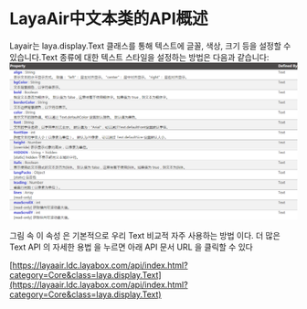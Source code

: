 # LayaAir中文本类的API概述

Layair는 laya.display.Text 클래스를 통해 텍스트에 글꼴, 색상, 크기 등을 설정할 수 있습니다.Text 종류에 대한 텍스트 스타일을 설정하는 방법은 다음과 같습니다:
![1](img/1.png)

그림 속 이 속성 은 기본적으로 우리 Text 비교적 자주 사용하는 방법 이다. 더 많은 Text API 의 자세한 용법 을 누르면 아래 API 문서 URL 을 클릭할 수 있다

[https://layaair.ldc.layabox.com/api/index.html?category=Core&class=laya.display.Text](https://layaair.ldc.layabox.com/api/index.html?category=Core&class=laya.display.Text)

